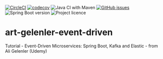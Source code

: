 [![CircleCI](https://circleci.com/gh/artshishkin/art-gelenler-event-driven.svg?style=svg)](https://circleci.com/gh/artshishkin/art-gelenler-event-driven)
[![codecov](https://codecov.io/gh/artshishkin/art-gelenler-event-driven/branch/main/graph/badge.svg?token=U5YRYVEM7N)](https://codecov.io/gh/artshishkin/art-gelenler-event-driven)
![Java CI with Maven](https://github.com/artshishkin/art-gelenler-event-driven/workflows/Java%20CI%20with%20Maven/badge.svg)
[![GitHub issues](https://img.shields.io/github/issues/artshishkin/art-gelenler-event-driven)](https://github.com/artshishkin/art-gelenler-event-driven/issues)
![Spring Boot version][springver]
![Project licence][licence]

# art-gelenler-event-driven
Tutorial -  Event-Driven Microservices: Spring Boot, Kafka and Elastic - from Ali Gelenler (Udemy)

[springver]: https://img.shields.io/badge/dynamic/xml?label=Spring%20Boot&query=%2F%2A%5Blocal-name%28%29%3D%27project%27%5D%2F%2A%5Blocal-name%28%29%3D%27parent%27%5D%2F%2A%5Blocal-name%28%29%3D%27version%27%5D&url=https%3A%2F%2Fraw.githubusercontent.com%2Fartshishkin%2Fart-gelenler-event-driven%2Fmaster%2Fpom.xml&logo=Spring&labelColor=white&color=grey
[licence]: https://img.shields.io/github/license/artshishkin/art-gelenler-event-driven.svg


